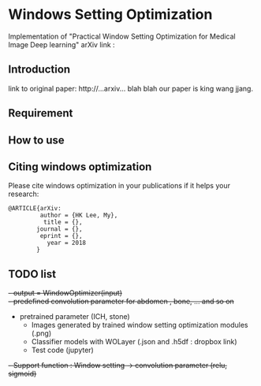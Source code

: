 # Windows Setting Optimization
Implementation of "Practical Window Setting Optimization for Medical Image Deep learning"
arXiv link :  

## Introduction
link to original paper: http://...arxiv...
blah blah our paper is king wang jjang.

## Requirement
  
## How to use

## Citing windows optimization
Please cite windows optimization in your publications if it helps your research:

```
@ARTICLE{arXiv:
         author = {HK Lee, My},
          title = {},
        journal = {},
         eprint = {}, 
           year = 2018
        }
```

## TODO list
~~- output = WindowOptimizer(input)~~  
~~- predefined convolution parameter for abdomen , bone, ... and so on~~  
- pretrained parameter (ICH, stone)
  - Images generated by trained window setting optimization modules (.png)
  - Classifier models with WOLayer (.json and .h5df : dropbox link)
  - Test code (jupyter)
  
~~- Support function : Window setting -> convolution parameter (relu, sigmoid)~~  
